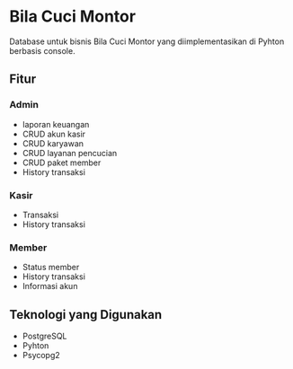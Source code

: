 # Bila Cuci Montor

Database untuk bisnis Bila Cuci Montor yang diimplementasikan di Pyhton berbasis console.

## Fitur
### Admin
- laporan keuangan
- CRUD akun kasir
- CRUD karyawan
- CRUD layanan pencucian
- CRUD paket member
- History transaksi
### Kasir
- Transaksi
- History transaksi
### Member
- Status member
- History transaksi
- Informasi akun

## Teknologi yang Digunakan
- PostgreSQL
- Pyhton
- Psycopg2
